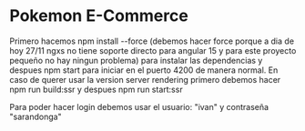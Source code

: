 # Pokemon E-Commerce

Primero hacemos npm install --force (debemos hacer force porque a dia de hoy 27/11 ngxs no tiene soporte directo para angular 15 y para este proyecto pequeño no hay ningun problema) para instalar las dependencias y despues npm start para iniciar en el puerto 4200 de manera normal. En caso de querer usar la version server rendering primero debemos hacer npm run build:ssr y despues npm run start:ssr

Para poder hacer login debemos usar el usuario: "ivan" y contraseña "sarandonga"

